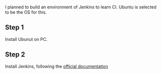 I planned to build an environment of Jenkins to learn CI.
Ubuntu is selected to be the OS for this.

## Step 1
Install Ubunut on PC.

## Step 2
Install Jenkins, following the [official documentation](https://jenkins.io/doc/book/installing/)
